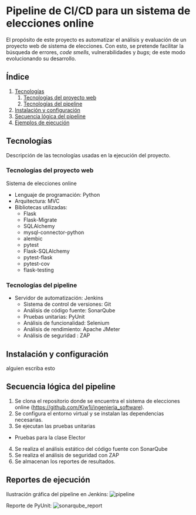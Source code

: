 # Pipeline de CI/CD para un sistema de elecciones online
El propósito de este proyecto es automatizar el análisis y evaluación de un proyecto web de sistema de elecciones. Con esto, se pretende facilitar la búsqueda de errores, *code smells*, vulnerabilidades y *bugs*; de este modo evolucionando su desarrollo.

## Índice
1. [Tecnologías](#tecnologías)
   1. [Tecnologías del proyecto web](#tecnologías-del-proyecto-web)
   2. [Tecnologías del pipeline](#tecnologías-del-pipeline)
2. [Instalación y configuración](#instalación-y-configuración)
3. [Secuencia lógica del pipeline](#secuencia-lógica-del-pipeline)
4. [Ejemplos de ejecución](#ejemplos-de-ejecución)

## Tecnologías

Descripción de las tecnologías usadas en la ejecución del proyecto.

### Tecnologías del proyecto web

Sistema de elecciones online
- Lenguaje de programación: Python
- Arquitectura: MVC
- Bibliotecas utilizadas:
  - Flask
  - Flask-Migrate
  - SQLAlchemy
  - mysql-connector-python
  - alembic
  - pytest
  - Flask-SQLAlchemy
  - pytest-flask   
  - pytest-cov     
  - flask-testing

### Tecnologías del pipeline

- Servidor de automatización: Jenkins
  - Sistema de control de versiones: Git
  - Análisis de código fuente: SonarQube
  - Pruebas unitarias: PyUnit
  - Análisis de funcionalidad: Selenium
  - Análisis de rendimiento: Apache JMeter
  - Análisis de seguridad : ZAP

## Instalación y configuración

alguien escriba esto

## Secuencia lógica del pipeline

1. Se clona el repositorio donde se encuentra el sistema de elecciones online (https://github.com/Kiw1i/ingenieria_software).
2. Se configura el entorno virtual y se instalan las dependencias necesarias.
3. Se ejecutan las pruebas unitarias
  - Pruebas para la clase Elector
4. Se realiza el análisis estático del código fuente con SonarQube
5. Se realiza el análisis de seguridad con ZAP
6. Se almacenan los reportes de resultados.

## Reportes de ejecución

Ilustración gráfica del pipeline en Jenkins:
![pipeline](https://github.com/user-attachments/assets/5866094a-c35b-481e-aee1-d0b491e46189)

Reporte de PyUnit:
![sonarqube_report](https://github.com/user-attachments/assets/ecd739f3-eb3b-4403-83f7-5911184538d1)
